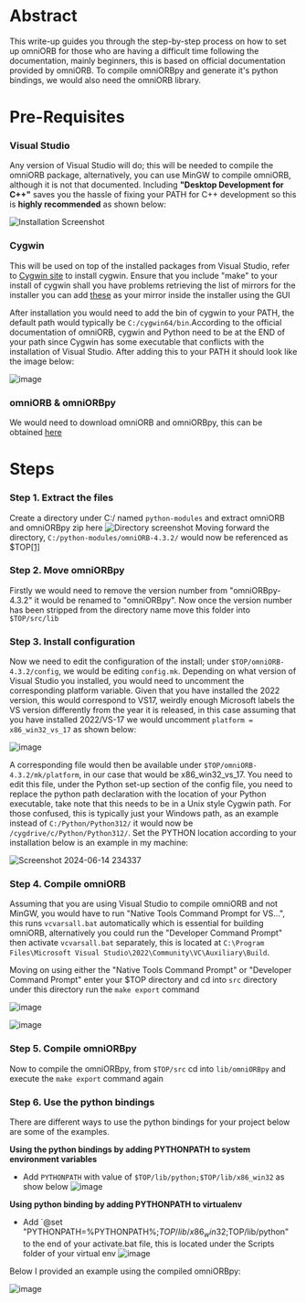 # Abstract
 This write-up guides you through the step-by-step process on how to set up omniORB for those who are having a difficult time following the documentation, mainly beginners, this is based on official documentation provided by omniORB. To compile omniORBpy and generate it's python bindings, we would also need the omniORB library.

# Pre-Requisites
### Visual Studio
Any version of Visual Studio will do; this will be needed to compile the omniORB package, alternatively, you can use MinGW to compile omniORB, although it is not that documented.
Including **"Desktop Development for C++"** saves you the hassle of fixing your PATH for C++ development so this is **highly recommended** as shown below:

![Installation Screenshot](https://github.com/VladTemp27/omniORBpy-windows-installation/assets/85033864/486c80cc-489e-454b-995f-7988b05ef8ef)

### Cygwin
This will be used on top of the installed packages from Visual Studio, refer to [Cygwin site](https://x.cygwin.com/docs/ug/setup.html) to install cygwin. Ensure that you include "make" to your install of cygwin
shall you have problems retrieving the list of mirrors for the installer you can add [these](https://www.cygwin.com/mirrors.htm) as your mirror inside the installer using the GUI

After installation you would need to add the bin of cygwin to your PATH, the default path would typically be `C:/cygwin64/bin`.According to the official documentation of omniORB, cygwin and Python need to be at the END of your path since Cygwin has some executable that conflicts with the installation of Visual Studio. After adding this to your PATH it should look like the image below:

![image](https://github.com/VladTemp27/omniORBpy-windows-installation/assets/85033864/f95138e0-27ce-4913-a0ef-e39cab6b0cb4)



### omniORB & omniORBpy
We would need to download omniORB and omniORBpy, this can be obtained [here](https://omniorb.sourceforge.io/)

# Steps
### Step 1. Extract the files
Create a directory under C:/ named `python-modules` and extract omniORB and omniORBpy zip here
![Directory screenshot](https://github.com/VladTemp27/omniORBpy-windows-installation/assets/85033864/7322a679-85ba-42b0-b45b-3d07aa73d6f7)
Moving forward the directory, `C:/python-modules/omniORB-4.3.2/` would now be referenced as $TOP[[1]](#reference_1)</a>

### Step 2. Move omniORBpy
Firstly we would need to remove the version number from "omniORBpy-4.3.2" it would be renamed to "omniORBpy". Now once the version number has been stripped from the directory name move this folder into `$TOP/src/lib`

### Step 3. Install configuration
Now we need to edit the configuration of the install; under `$TOP/omniORB-4.3.2/config`, we would be editing `config.mk`. Depending on what version of Visual Studio you installed, you would need to uncomment the corresponding platform variable. Given that you have installed the 2022 version, this would correspond to VS17, weirdly enough Microsoft labels the VS version differently from the year it is released, in this case assuming that you have installed 2022/VS-17 we would uncomment `platform = x86_win32_vs_17` as shown below:

![image](https://github.com/VladTemp27/omniORBpy-windows-installation/assets/85033864/c8c060f8-225f-43c4-8a31-ce56e4927179)

A corresponding file would then be available under `$TOP/omniORB-4.3.2/mk/platform`, in our case that would be x86_win32_vs_17. You need to edit this file, under the Python set-up section of the config file, you need to replace the python path declaration with the location of your Python executable, take note that this needs to be in a Unix style Cygwin path. For those confused, this is typically just your Windows path, as an example instead of `C:/Python/Python312/` it would now be `/cygdrive/c/Python/Python312/`. Set the PYTHON location according to your installation below is an example in my machine:

![Screenshot 2024-06-14 234337](https://github.com/VladTemp27/omniORBpy-windows-installation/assets/85033864/aaee18fc-bafd-45a9-a22c-e2f073ceae28)


### Step 4. Compile omniORB
Assuming that you are using Visual Studio to compile omniORB and not MinGW, you would have to run "Native Tools Command Prompt for VS...", this runs `vcvarsall.bat` automatically which is essential for building omniORB, alternatively you could run the "Developer Command Prompt" then activate `vcvarsall.bat` separately, this is located at `C:\Program Files\Microsoft Visual Studio\2022\Community\VC\Auxiliary\Build`.

Moving on using either the "Native Tools Command Prompt" or "Developer Command Prompt" enter your $TOP directory and cd into `src` directory under this directory run the `make export` command

![image](https://github.com/VladTemp27/omniORBpy-windows-installation/assets/85033864/abf1fb71-580f-48bb-82e9-b001a2fbc84a)

![image](https://github.com/VladTemp27/omniORBpy-windows-installation/assets/85033864/3bf2bf78-a872-4765-8ac8-42cc5953e013)

### Step 5. Compile omniORBpy

Now to compile the omniORBpy, from `$TOP/src` cd into `lib/omniORBpy` and execute the `make export` command again

### Step 6. Use the python bindings

There are different ways to use the python bindings for your project below are some of the examples.

**Using the python bindings by adding PYTHONPATH to system environment variables**
+ Add `PYTHONPATH` with value of `$TOP/lib/python;$TOP/lib/x86_win32` as show below
 ![image](https://github.com/VladTemp27/omniORBpy-windows-installation/assets/85033864/918db904-eff2-481d-ae35-d0475bf5eaa0)

 **Using python binding by adding PYTHONPATH to virtualenv**
 + Add `@set "PYTHONPATH=%PYTHONPATH%;$TOP/lib/x86_win32;$TOP/lib/python" to the end of your activate.bat file, this is located under the Scripts folder of your virtual env
  ![image](https://github.com/VladTemp27/omniORBpy-windows-installation/assets/85033864/dcf9d7a7-e03a-4006-85f7-f213fbe5942b)

Below I provided an example using the compiled omniORBpy:
  
![image](https://github.com/VladTemp27/omniORBpy-windows-installation/assets/85033864/3687957c-ebf1-487e-a0df-d36090241030)




